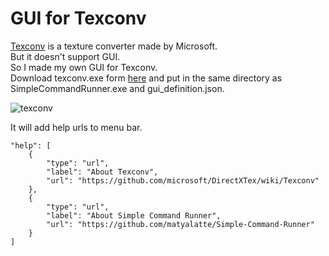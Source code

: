 # GUI for Texconv
[Texconv](https://github.com/microsoft/DirectXTex/wiki/Texconv) is a texture converter made by Microsoft.<br>
But it doesn't support GUI.<br>
So I made my own GUI for Texconv. <br>
Download texconv.exe form [here](https://github.com/microsoft/DirectXTex/releases) and put in the same directory as SimpleCommandRunner.exe and gui_definition.json.

![texconv](https://user-images.githubusercontent.com/69258547/166093778-90ded69c-8db3-4531-b2d6-baf075f9c5f1.png)

It will add help urls to menu bar.<br>

```
"help": [
    {
        "type": "url",
        "label": "About Texconv",
        "url": "https://github.com/microsoft/DirectXTex/wiki/Texconv"
    },
    {
        "type": "url",
        "label": "About Simple Command Runner",
        "url": "https://github.com/matyalatte/Simple-Command-Runner"
    }
]
```

